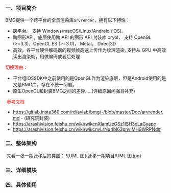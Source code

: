 



### 一、项目简介

BMG提供一个跨平台的全景渲染库`arvrender`，拥有以下特性：

- 跨平台。 支持 Windows/macOS/Linux/Android (iOS)。
- 跨图形API。底层使用跨 API 的图形 API 封装库 oryol， 支持 OpenGL (>=3.3)，OpenGL ES (>=3.0)， Metal， Direct3D
- 高效。各平台硬件解码器的视频帧高速上传作为纹理渲染, 支持从 GPU 中高效读出渲染帧，用做编码或者后处理

<font color = "red">切换理由：</font>

- 平台组IOSSDK中之前使用的是OpenGL作为渲染底层，但是Android使用的是又是BMG库，存在不统一问题。
- 原生OpenGL和封装BMG之间的差异.....(详细原因问强哥补充)

<font color = "red"> 参考文档</font>

- https://gitlab.insta360.com/rd/avlab/bmg/-/blob/master/Doc/arvrender.md - (研究院封装)
- https://arashivision.feishu.cn/wiki/wikcnXlamUeGSz1ISH3oLaGyapc
- https://arashivision.feishu.cn/wiki/wikcnvLrNu4bl63pnvlMH9WRPNd#



### 二、整体架构

​	先看一张一期迁移后的类图：	![UML 图](迁移一期项目/UML 图.jpg)







### 三、详细模块

### 四、具体使用

